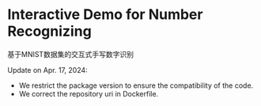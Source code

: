 # Interactive Demo for Number Recognizing
基于MNIST数据集的交互式手写数字识别

Update on Apr. 17, 2024:
- We restrict the package version to ensure the compatibility of the code.
- We correct the repository uri in Dockerfile.

